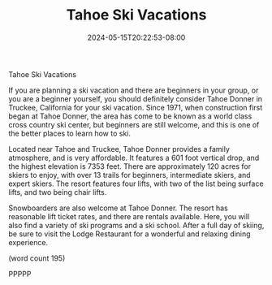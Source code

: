 ﻿---
title: "Tahoe Ski Vacations"
date: 2024-05-15T20:22:53-08:00
description: "ski vacations Tips for Web Success"
featured_image: "/images/ski vacations.jpg"
tags: ["ski vacations"]
---

Tahoe Ski Vacations

If you are planning a ski vacation and there are 
beginners in your group, or you are a beginner 
yourself, you should definitely consider Tahoe 
Donner in Truckee, California for your ski vacation. 
Since 1971, when construction first began at Tahoe 
Donner, the area has come to be known as a world 
class cross country ski center, but beginners are 
still welcome, and this is one of the better places to 
learn how to ski.

Located near Tahoe and Truckee, Tahoe Donner 
provides a family atmosphere, and is very affordable. 
It features a 601 foot vertical drop, and the highest 
elevation is 7353 feet. There are approximately 120 
acres for skiers to enjoy, with over 13 trails for 
beginners, intermediate skiers, and expert skiers. 
The resort features four lifts, with two of the list 
being surface lifts, and two being chair lifts. 

Snowboarders are also welcome at Tahoe Donner. 
The resort has reasonable lift ticket rates, and there 
are rentals available. Here, you will also find a variety 
of ski programs and a ski school. After a full day of 
skiing, be sure to visit the Lodge Restaurant for a 
wonderful and relaxing dining experience.

(word count 195)

PPPPP







